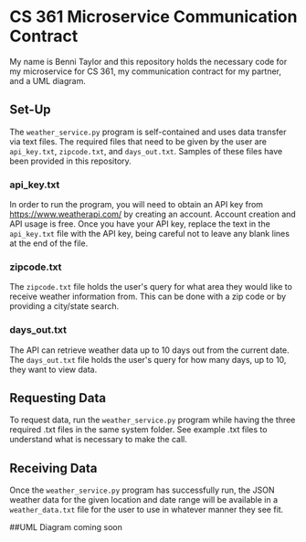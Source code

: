 # CS 361 Microservice Communication Contract

My name is Benni Taylor and this repository holds the necessary code for my microservice for CS 361, my communication contract for my partner, and a UML diagram.

## Set-Up
The `weather_service.py` program is self-contained and uses data transfer via text files. The required files that need to be given by the user are `api_key.txt`, `zipcode.txt`, and `days_out.txt`. Samples of these files have been provided in this repository.

### api_key.txt
In order to run the program, you will need to obtain an API key from https://www.weatherapi.com/ by creating an account. Account creation and API usage is free. Once you have your API key, replace the text in the `api_key.txt` file with the API key, being careful not to leave any blank lines at the end of the file.

### zipcode.txt
The `zipcode.txt` file holds the user's query for what area they would like to receive weather information from. This can be done with a zip code or by providing a city/state search.

### days_out.txt
The API can retrieve weather data up to 10 days out from the current date. The `days_out.txt` file holds the user's query for how many days, up to 10, they want to view data.

## Requesting Data
To request data, run the `weather_service.py` program while having the three required .txt files in the same system folder. See example .txt files to understand what is necessary to make the call.

## Receiving Data
Once the `weather_service.py` program has successfully run, the JSON weather data for the given location and date range will be available in a `weather_data.txt` file for the user to use in whatever manner they see fit.

##UML Diagram
coming soon
